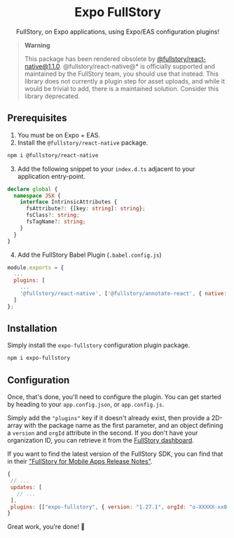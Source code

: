 <h1 align="center">Expo FullStory</h1>
<p align="center">FullStory, on Expo applications, using Expo/EAS configuration plugins!</p>

> **Warning**
>
> This package has been rendered obsolete by [@fullstory/react-native@1.1.0](https://github.com/fullstorydev/fullstory-react-native). @fullstory/react-native@* is officially supported and maintained by the FullStory team, you should use that instead. This library does not currently a plugin step for asset uploads, and while it would be trivial to add, there is a maintained solution. Consider this library deprecated. 

## Prerequisites

1. You must be on Expo + EAS.
2. Install the `@fullstory/react-native` package.

```bash
npm i @fullstory/react-native
```

3. Add the following snippet to your `index.d.ts` adjacent to your application entry-point.

```ts
declare global {
  namespace JSX {
    interface IntrinsicAttributes {
      fsAttribute?: {[key: string]: string};
      fsClass?: string;
      fsTagName?: string;
    }
  }
}
```

4. Add the FullStory Babel Plugin (`.babel.config.js`)
```js
module.exports = {
  ...
  plugins: [
    ...
    '@fullstory/react-native', ['@fullstory/annotate-react', { native: true }],
  ]
};
```

## Installation

Simply install the `expo-fullstory` configuration plugin package.

```bash
npm i expo-fullstory 
```

## Configuration

Once, that's done, you'll need to configure the plugin.
You can get started by heading to your `app.config.json`, or `app.config.js`.

Simply add the `"plugins"` key if it doesn't already exist, then provide a 2D-array with the package name as the first parameter, and an object defining a `version` and `orgId` attribute in the second. If you don't have your organization ID, you can retrieve it from the [FullStory dashboard](https://fullstory.com/).

If you want to find the latest version of the FullStory SDK, you can find that in their ["FullStory for Mobile Apps Release Notes"](https://help.fullstory.com/hc/en-us/articles/4412766845591-FullStory-for-Mobile-Apps-Release-Notes).

```js
{
 // ...
 updates: [
   // ...
 ],
 plugins: [["expo-fullstory", { version: "1.27.1", orgId: "o-XXXXX-xx0 }]]
}
```

Great work, you're done! 🎉
